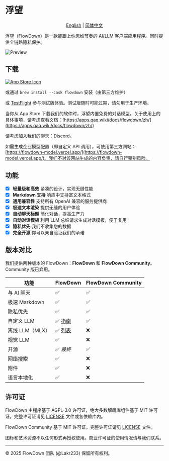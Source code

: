 # 浮望

<p align="center">
  <a href="../../../README.md">English</a> |
  <a href="/Resources/i18n/zh-Hans/README.md">简体中文</a>
</p>

浮望（FlowDown）是一款能跟上你思维节奏的 AI/LLM 客户端应用程序。同时提供全链路隐私保护。

![Preview](../../../Resources/SCR-PREVIEW.png)

## 下载

[![App Store Icon](../../../Resources/Download_on_the_App_Store_Badge_US-UK_RGB_blk_092917.svg)](https://apps.apple.com/us/app/flowdown-open-fast-ai/id6740553198)

或通过 `brew install --cask flowdown` 安装（由第三方维护）

或 [TestFlight](https://testflight.apple.com/join/StpMeybv) 参与测试版体验。测试版随时可能过期，请勿用于生产环境。

当你从 App Store 下载我们的软件时，浮望内置免费的对话模型。关于使用上的具体事项，请考虑查看文档：[https://apps.qaq.wiki/docs/flowdown/zh/](https://apps.qaq.wiki/docs/flowdown/zh/)

请考虑加入我们的聊天：[Discord](https://discord.gg/UHKMRyJcgc)。

如需生成企业模型配置（即自定义 API 调用），可使用第三方网站：[https://flowdown-model.vercel.app/](https://flowdown-model.vercel.app/)。我们不对该网站生成的内容负责，请自行甄别风险。

## 功能

- [x] **轻量级和高效** 紧凑的设计，实现无缝性能
- [x] **Markdown 支持** 响应中支持富文本格式
- [x] **通用兼容性** 支持所有 OpenAI 兼容的服务提供商
- [x] **极速文本渲染** 提供无缝的用户体验
- [x] **自动聊天标题** 简化对话，提高生产力
- [x] **自动对话模板** 利用 LLM 总结请求生成对话模板，便于复用
- [x] **隐私优先** 我们不收集您的数据
- [x] **完全开源** 你可以亲自验证我们的承诺

## 版本对比

我们提供两种版本的 FlowDown：**FlowDown** 和 **FlowDown Community**。Community 版已弃用。

| **功能**        | **FlowDown**                                                                                  | **FlowDown Community** |
| --------------- | --------------------------------------------------------------------------------------------- | ---------------------- |
| 与 AI 聊天      | ✅                                                                                            | ✅                     |
| 极速 Markdown   | ✅                                                                                            | ✅                     |
| 隐私优先        | ✅                                                                                            | ✅                     |
| 自定义 LLM      | ✅ [指南](https://apps.qaq.wiki/docs/flowdown/zh/documents/advanced_settings/enterprise.html) | ✅                     |
| 离线 LLM（MLX） | ✅ [列表](https://apps.qaq.wiki/docs/flowdown/zh/documents/quickstart/local_models.html)      | ❌                     |
| 视觉 LLM        | ✅                                                                                            | ❌                     |
| 开源            | ✅ _最终_                                                                                     | ✅                     |
| 网络搜索        | ✅                                                                                            | ❌                     |
| 附件            | ✅                                                                                            | ❌                     |
| 语言本地化      | ✅                                                                                            | ❌                     |

## 许可证

FlowDown 主程序基于 AGPL-3.0 许可证，绝大多数解耦库组件基于 MIT 许可证。完整许可证请见 [LICENSE](../../../LICENSE) 文件或各依赖库内。

FlowDown Community 基于 MIT 许可证。完整许可证请见 [LICENSE](../../../Resources/CommunityEdition/LICENSE) 文件。

图标和艺术资源不以任何形式再授权使用。商业许可证的使用情况请与我们联系。

---

© 2025 FlowDown 团队 (@Lakr233) 保留所有权利。
